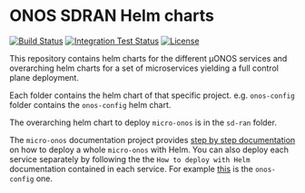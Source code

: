 # ONOS SDRAN Helm charts
[![Build Status](https://travis-ci.com/onosproject/onos-helm-charts.svg?branch=master)](https://travis-ci.com/onosproject/onos-helm-charts)
[![Integration Test Status](https://img.shields.io/travis/onosproject/onos-helm-charts?label=Integration%20Tests&logo=Integration)](https://travis-ci.com/onosproject/onos-test)
[![License](https://img.shields.io/badge/License-Apache%202.0-blue.svg)](https://github.com/gojp/goreportcard/blob/master/LICENSE)

This repository contains helm charts for the different µONOS services and
overarching helm charts for a set of microservices yielding a full control
plane deployment.

Each folder contains the helm chart of that specific project.
e.g. `onos-config` folder contains the `onos-config` helm chart.

The overarching helm chart to deploy `micro-onos` is in the `sd-ran` folder.

The `micro-onos` documentation project provides [step by step documentation](https://docs.onosproject.org/developers/deploy_with_helm/)
on how to deploy a whole `micro-onos` with Helm. You can also deploy each
service separately by following the the `How to deploy with Helm` documentation
contained in each service.
For example [this](https://docs.onosproject.org/onos-config/docs/deployment/) is the `onos-config` one.
